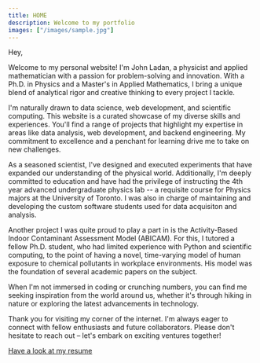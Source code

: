 ```yaml
---
title: HOME
description: Welcome to my portfolio
images: ["/images/sample.jpg"]
---
```


Hey,

Welcome to my personal website! I'm John Ladan, a physicist and
applied mathematician with a passion for problem-solving and
innovation. With a Ph.D. in Physics and a Master's in Applied Mathematics, I bring
a unique blend of analytical rigor and creative thinking to every project I
tackle.

I'm naturally drawn to
data science, web development, and scientific computing. 
This website is a curated showcase of my diverse skills and experiences. You'll
find a range of projects that highlight my expertise in areas like 
data analysis, web development, and backend engineering. <!-- TODO make sure this list is accurate -->
My commitment to excellence
and a penchant for learning drive me to take on new challenges.


As a seasoned scientist,
I've designed and executed experiments that have expanded our understanding of
the physical world. <!-- TODO link to thesis here, i guess --> 
Additionally, I'm deeply committed to education and have had the privilege of
instructing the 4th year advanced undergraduate physics lab -- a requisite
course for Physics majors at the University of Toronto. <!-- *[emphasize the importance of the lab teaching, and significance of being an instructor as a Ph.D. student]* -->
I was also in charge of maintaining and developing the custom software students used
for data acquisiton and analysis. <!-- TODO Link to the page about the APL work -->

Another project I was quite proud to play a part in is the Activity-Based Indoor
Contaminant Assessment Model (ABICAM). For this, I tutored a fellow Ph.D.
student, who had limited experience with Python and scientific computing, to the
point of having a novel, time-varying model of human exposure to chemical
pollutants in workplace environments. His model was the foundation of several
academic papers on the subject.

<!-- TODO rewrite this  paragraph -->
When I'm not immersed in coding or crunching numbers, you can find me seeking
inspiration from the world around us, whether it's through hiking in nature or
exploring the latest advancements in technology.
<!-- Be more accurate about my interests, motorcycling, camping, programming,
woodworking, paddleboarding, stuff -->
<!-- Be more human, and relateable -->

Thank you for visiting my corner of the internet. I'm always eager to connect
with fellow enthusiasts and future collaborators. Please don't
hesitate to reach out – let's embark on exciting ventures together!

[Have a look at my resume](/about "Resume")
